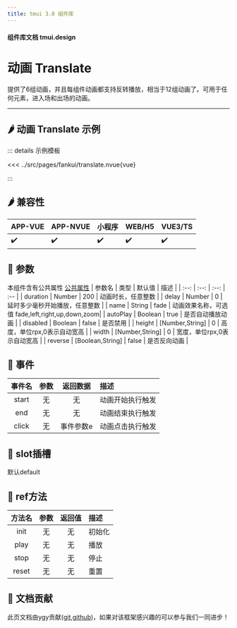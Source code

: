 ```yaml
---
title: tmui 3.0 组件库
---
```


<script setup>
import webview from '../components/mobileWebview.vue'
</script>

#### 组件库文档 tmui.design

# 动画 Translate
提供了6组动画，并且每组件动画都支持反转播放，相当于12组动画了。可用于任何元素，进入场和出场的动画。

---

## :hot_pepper: 动画 Translate 示例

<webview url="https://tmui.design/h5/#/pages/fankui/translate"></webview>

::: details 示例模板

<<< ../src/pages/fankui/translate.nvue{vue}

:::

## :hot_pepper: 兼容性

| APP-VUE | APP-NVUE | 小程序 | WEB/H5 | VUE3/TS |
| --- | --- | --- | --- | --- |
| :heavy_check_mark: | :heavy_check_mark: | :heavy_check_mark: | :heavy_check_mark: | :heavy_check_mark: |

## :seedling: 参数
本组件含有公共属性 [公共属性](/doc/spec/组件公共样式.md)
| 参数名 | 类型 | 默认值 | 描述 |
| :--: | :--: | :--: | :-- |
| duration | Number | 200 | 动画时长，任意整数 |
| delay | Number | 0 | 延时多少毫秒开始播放，任意整数 |
| name | String | fade | 动画效果名称，可选值 fade,left,right,up,down,zoom|
| autoPlay | Boolean | true | 是否自动播放动画 |
| disabled | Boolean | false | 是否禁用 |
| height | [Number,String] | 0 | 高度，单位rpx,0表示自动宽高 |
| width | [Number,String] | 0 | 宽度，单位rpx,0表示自动宽高 |
| reverse | [Boolean,String] | false | 是否反向动画 |
## :rose: 事件
| 事件名 | 参数 | 返回数据 | 描述 |
| :--: | :--: | :--: | :-- |
| start | 无 |无  | 动画开始执行触发 |
| end | 无 | 无 | 动画结束执行触发 |
| click | 无 | 事件参数e | 动画点击执行触发 |

## :corn: slot插槽
默认default

## :green_salad: ref方法
| 方法名 | 参数 | 返回值 | 描述 |
| :--: | :--: | :--: | :-- |
| init | 无 | 无 | 初始化 |
| play | 无 | 无 | 播放 |
| stop | 无 | 无 | 停止 |
| reset | 无 | 无 | 重置 |


	

## :couplekiss: 文档贡献
此页文档由ygy贡献([git](https://gitee.com/ygy-promise),[github](https://github.com/ygy-97))，如果对该框架感兴趣的可以参与我们一同进步！